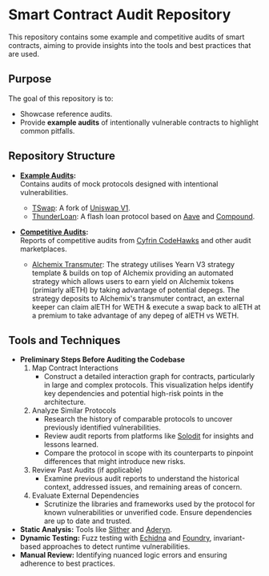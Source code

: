 # Smart Contract Audit Repository

This repository contains some example and competitive audits of smart contracts, aiming to provide insights into the tools and best practices that are used.

## Purpose

The goal of this repository is to:  
- Showcase reference audits.  
- Provide **example audits** of intentionally vulnerable contracts to highlight common pitfalls.  

## Repository Structure

- **[Example Audits](./example-audits):**  
  Contains audits of mock protocols designed with intentional vulnerabilities.  
  - [TSwap](https://github.com/mlbyvn/audits/tree/main/example-audits/tswap): A fork of [Uniswap V1](https://docs.uniswap.org/contracts/v1/overview).
  - [ThunderLoan](https://github.com/mlbyvn/audits/tree/main/example-audits/thunderloan): A flash loan protocol based on [Aave](https://aave.com/docs) and [Compound](https://docs.compound.finance/).


- **[Competitive Audits](./competitive-audits):**  
  Reports of competitive audits from [Cyfrin CodeHawks](https://codehawks.cyfrin.io/) and other audit marketplaces.
  - [Alchemix Transmuter](): The strategy utilises Yearn V3 strategy template & builds on top of Alchemix providing an automated strategy which allows users to earn yield on Alchemix tokens (primiarly alETH) by taking advantage of potential       depegs. The strategy deposits to Alchemix's transmuter contract, an external keeper can claim alETH for WETH & execute a swap back to alETH at a premium to take advantage of any depeg of alETH vs WETH.

## Tools and Techniques

- **Preliminary Steps Before Auditing the Codebase** 
    1. Map Contract Interactions
       - Construct a detailed interaction graph for contracts, particularly in large and complex protocols. This visualization helps identify key dependencies and potential high-risk points in the architecture.
    2. Analyze Similar Protocols
       - Research the history of comparable protocols to uncover previously identified vulnerabilities.
       - Review audit reports from platforms like [Solodit](https://solodit.cyfrin.io/) for insights and lessons learned.
       - Compare the protocol in scope with its counterparts to pinpoint differences that might introduce new risks.
    3. Review Past Audits (if applicable)
       - Examine previous audit reports to understand the historical context, addressed issues, and remaining areas of concern.
    4. Evaluate External Dependencies
       - Scrutinize the libraries and frameworks used by the protocol for known vulnerabilities or unverified code. Ensure dependencies are up to date and trusted.
- **Static Analysis:** Tools like [Slither](https://github.com/crytic/slither) and [Aderyn](https://github.com/crytic/aderyn).  
- **Dynamic Testing:** Fuzz testing with [Echidna](https://github.com/crytic/echidna) and [Foundry](https://book.getfoundry.sh/), invariant-based approaches to detect runtime vulnerabilities.  
- **Manual Review:** Identifying nuanced logic errors and ensuring adherence to best practices.

